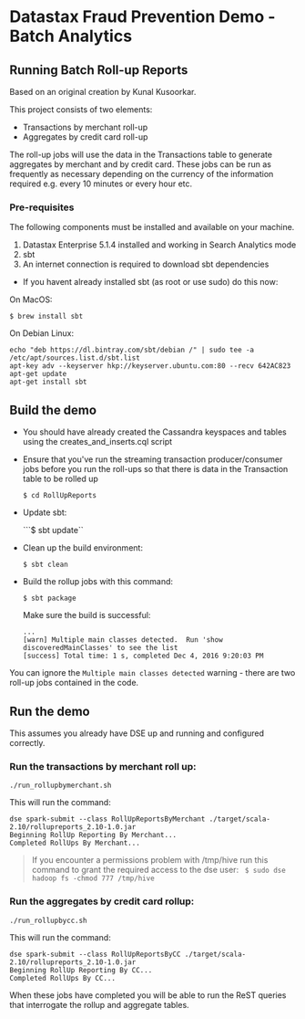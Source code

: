 # Datastax Fraud Prevention Demo - Batch Analytics

## Running Batch Roll-up Reports

Based on an original creation by Kunal Kusoorkar.

This project consists of two elements:
   
* Transactions by merchant roll-up
* Aggregates by credit card roll-up

The roll-up jobs will use the data in the Transactions table to generate aggregates by merchant and by credit card. 
These jobs can be run as frequently as necessary depending on the currency of the information required e.g. every 10 minutes or every hour etc.

### Pre-requisites
The following components must be installed and available on your machine.

  1. Datastax Enterprise 5.1.4 installed and working in Search Analytics mode
  2. sbt
  3. An internet connection is required to download sbt dependencies

  * If you havent already installed sbt (as root or use sudo) do this now:

On MacOS:
```
$ brew install sbt
```
On Debian Linux:
```
echo "deb https://dl.bintray.com/sbt/debian /" | sudo tee -a /etc/apt/sources.list.d/sbt.list
apt-key adv --keyserver hkp://keyserver.ubuntu.com:80 --recv 642AC823
apt-get update
apt-get install sbt
```

## Build the demo

  * You should have already created the Cassandra keyspaces and tables using the creates_and_inserts.cql script
  * Ensure that you've run the streaming transaction producer/consumer jobs before you run the roll-ups so that there is data in the Transaction table to be rolled up

    ```$ cd RollUpReports```
    
  * Update sbt:

    ```$ sbt update``
    
 * Clean up the build environment:

    ```$ sbt clean```
    
 * Build the rollup jobs with this command:

    ```$ sbt package```
    
    Make sure the build is successful:
    ```
    ...
   [warn] Multiple main classes detected.  Run 'show discoveredMainClasses' to see the list
   [success] Total time: 1 s, completed Dec 4, 2016 9:20:03 PM
    ```
You can ignore the ```Multiple main classes detected``` warning - there are two roll-up jobs contained in the code.

## Run the demo

This assumes you already have DSE up and running and configured correctly.

### Run the transactions by merchant roll up: 

```
./run_rollupbymerchant.sh
```

This will run the command:

```
dse spark-submit --class RollUpReportsByMerchant ./target/scala-2.10/rollupreports_2.10-1.0.jar
Beginning RollUp Reporting By Merchant...
Completed RollUps By Merchant...
```

> If you encounter a permissions problem with /tmp/hive run this command to grant the required access to the dse user: ```
$ sudo dse hadoop fs -chmod 777 /tmp/hive```

### Run the aggregates by credit card rollup: 

```
./run_rollupbycc.sh
```

This will run the command:
```
dse spark-submit --class RollUpReportsByCC ./target/scala-2.10/rollupreports_2.10-1.0.jar
Beginning RollUp Reporting By CC...
Completed RollUps By CC...  
```

When these jobs have completed you will be able to run the ReST queries that interrogate the rollup and aggregate tables.
